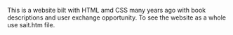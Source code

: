 This is a website bilt with HTML amd CSS many years ago with book descriptions and user exchange opportunity. 
To see the website as a whole use sait.htm file. 
